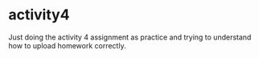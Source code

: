# activity4
Just doing the activity 4 assignment as practice and trying to understand how to upload homework correctly. 